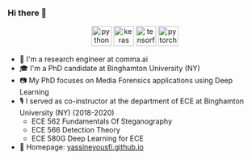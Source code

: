 ### Hi there 👋

<p align="center">
  <img src="https://upload.wikimedia.org/wikipedia/commons/c/c3/Python-logo-notext.svg" alt="python" width="40" height="40"/>
  <img src="https://github.com/valohai/ml-logos/blob/master/keras.svg" alt="keras" width="40" height="40"/> 
  <img src="https://www.vectorlogo.zone/logos/tensorflow/tensorflow-icon.svg" alt="tensorflow" width="40" height="40"/> 
  <img src="https://www.vectorlogo.zone/logos/pytorch/pytorch-icon.svg" alt="pytorch" width="40" height="40"/> 
</p>

- 🚗 I'm a research engineer at comma.ai
- 🎓 I'm a PhD candidate at Binghamton University (NY)
- 📷 My PhD focuses on Media Forensics applications using Deep Learning
- 🎙 I served as co-instructor at the department of ECE at Binghamton University (NY) (2018-2020)
  - ECE 562 Fundamentals Of Steganography
  - ECE 566 Detection Theory
  - ECE 580G Deep Learning for ECE
- 🏡 Homepage: [yassineyousfi.github.io](https://yassineyousfi.github.io)
